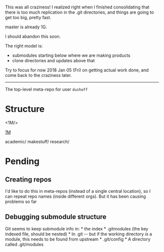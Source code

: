 This was all craziness! I realized right when I finished consolidating that there is too much replication in the .git directories, and things are going to get too big, pretty fast.

master is already 1G.

I should abandon this soon.

The right model is:

* submodules starting below where we are making products
* clone directories and updates above that

Try to focus for now 2018 Jan 05 (Fri) on getting actual work done, and come back to the craziness later.

----------------------------------------------------------------------

The top-level meta-repo for user `dushoff`


Structure
=========

<1M/>

[1M](1M/)

academic/
makestuff/
research/

Pending
=======

Creating repos
--------------

I'd like to do this in meta-repos (instead of a single central location), so I can repeat repo names (inside different orgs). But it has been causing problems so far

Debugging submodule structure
-----------------------------

Git seems to keep submodule info in:
	* the index
		* .gitmodules (the key indexed file, should be nested)
	* In .git -- but if the working directory _is_ a module, this needs to be found from upstream
		* .git/config
		* A directory called .git/modules

